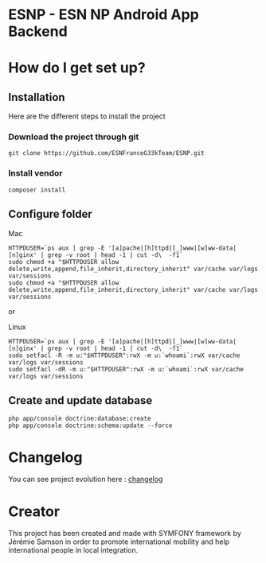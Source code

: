 ESNP - ESN NP Android App Backend
===

# How do I get set up?

## Installation

Here are the different steps to install the project 

### Download the project through git #

```shell
git clone https://github.com/ESNFranceG33kTeam/ESNP.git
```

### Install vendor 

```shell
composer install
```

## Configure folder 

Mac

```shell
HTTPDUSER=`ps aux | grep -E '[a]pache|[h]ttpd|[_]www|[w]ww-data|[n]ginx' | grep -v root | head -1 | cut -d\  -f1`
sudo chmod +a "$HTTPDUSER allow delete,write,append,file_inherit,directory_inherit" var/cache var/logs var/sessions
sudo chmod +a "$HTTPDUSER allow delete,write,append,file_inherit,directory_inherit" var/cache var/logs var/sessions
```
or 

Linux

```shell
HTTPDUSER=`ps aux | grep -E '[a]pache|[h]ttpd|[_]www|[w]ww-data|[n]ginx' | grep -v root | head -1 | cut -d\  -f1`
sudo setfacl -R -m u:"$HTTPDUSER":rwX -m u:`whoami`:rwX var/cache var/logs var/sessions
sudo setfacl -dR -m u:"$HTTPDUSER":rwX -m u:`whoami`:rwX var/cache var/logs var/sessions
```

## Create and update database

```shell
php app/console doctrine:database:create
php app/console doctrine:schema:update --force
```

# Changelog

You can see project evolution here : [changelog](CHANGELOG)

# Creator

This project has been created and made with SYMFONY framework by Jérémie Samson in order to promote international mobility and help international people in local integration. 
